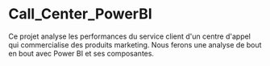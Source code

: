 # Call_Center_PowerBI
Ce projet analyse les performances du service client d'un centre d'appel qui commercialise des produits marketing. Nous ferons une analyse de bout en bout avec Power BI et ses composantes.
